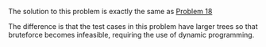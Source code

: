 The solution to this problem is exactly the same as [Problem 18](https://github.com/zhaohanson1/project_euler_plus/blob/master/018%20-%20Maximum%20path%20sum%20I/solution.md)

The difference is that the test cases in this problem have larger trees so that bruteforce becomes infeasible, requiring the use of dynamic programming.
